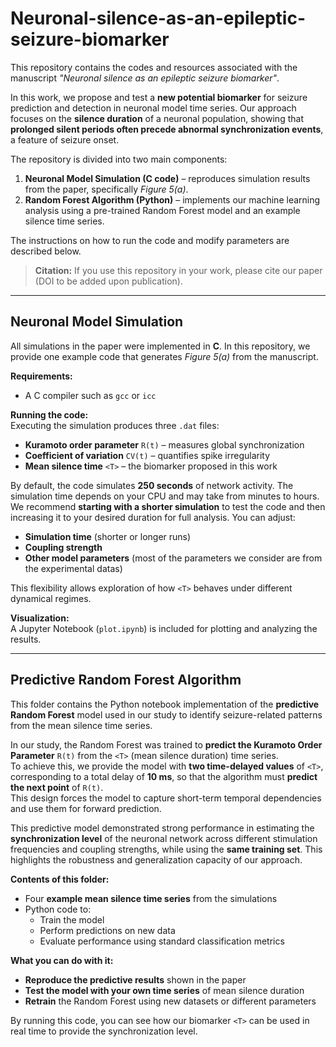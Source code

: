 # Neuronal-silence-as-an-epileptic-seizure-biomarker

This repository contains the codes and resources associated with the manuscript *"Neuronal silence as an epileptic seizure biomarker"*.  

In this work, we propose and test a **new potential biomarker** for seizure prediction and detection in neuronal model time series. Our approach focuses on the **silence duration** of a neuronal population, showing that **prolonged silent periods often precede abnormal synchronization events**, a feature of seizure onset.  

The repository is divided into two main components:  
1. **Neuronal Model Simulation (C code)** – reproduces simulation results from the paper, specifically *Figure 5(a)*.  
2. **Random Forest Algorithm (Python)** – implements our machine learning analysis using a pre-trained Random Forest model and an example silence time series.  

The instructions on how to run the code and modify parameters are described below.

> **Citation:** If you use this repository in your work, please cite our paper (DOI to be added upon publication).  

---

## Neuronal Model Simulation

All simulations in the paper were implemented in **C**. In this repository, we provide one example code that generates *Figure 5(a)* from the manuscript.  

**Requirements:**  
- A C compiler such as `gcc` or `icc`  

**Running the code:**  
Executing the simulation produces three `.dat` files:  
- **Kuramoto order parameter** `R(t)` – measures global synchronization  
- **Coefficient of variation** `CV(t)` – quantifies spike irregularity  
- **Mean silence time** `<T>` – the biomarker proposed in this work  

By default, the code simulates **250 seconds** of network activity. The simulation time depends on your CPU and may take from minutes to hours.  We recommend **starting with a shorter simulation** to test the code and then increasing it to your desired duration for full analysis. You can adjust:  
- **Simulation time** (shorter or longer runs)  
- **Coupling strength**  
- **Other model parameters** (most of the parameters we consider are from the experimental datas) 

This flexibility allows exploration of how `<T>` behaves under different dynamical regimes.  

**Visualization:**  
A Jupyter Notebook (`plot.ipynb`) is included for plotting and analyzing the results.  

---

## Predictive Random Forest Algorithm

This folder contains the Python notebook implementation of the **predictive Random Forest** model used in our study to identify seizure-related patterns from the mean silence time series.  

In our study, the Random Forest was trained to **predict the Kuramoto Order Parameter** `R(t)` from the `<T>` (mean silence duration) time series.  
To achieve this, we provide the model with **two time-delayed values** of `<T>`, corresponding to a total delay of **10 ms**, so that the algorithm must **predict the next point** of `R(t)`.  
This design forces the model to capture short-term temporal dependencies and use them for forward prediction.  

This predictive model demonstrated strong performance in estimating the **synchronization level** of the neuronal network across different stimulation frequencies and coupling strengths, while using the **same training set**. This highlights the robustness and generalization capacity of our approach.  

**Contents of this folder:**  
- Four **example mean silence time series** from the simulations  
- Python code to:
  - Train the model 
  - Perform predictions on new data  
  - Evaluate performance using standard classification metrics  

**What you can do with it:**  
- **Reproduce the predictive results** shown in the paper  
- **Test the model with your own time series** of mean silence duration  
- **Retrain** the Random Forest using new datasets or different parameters  

By running this code, you can see how our biomarker `<T>` can be used in real time to provide the synchronization level.

